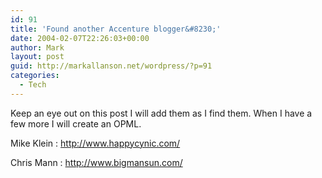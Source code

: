 ```yaml
---
id: 91
title: 'Found another Accenture blogger&#8230;'
date: 2004-02-07T22:26:03+00:00
author: Mark
layout: post
guid: http://markallanson.net/wordpress/?p=91
categories:
  - Tech
---
```

Keep an eye out on this post I will add them as I find them. When I have a few more I will create an OPML.

Mike Klein : <http://www.happycynic.com/>
  
Chris Mann : <http://www.bigmansun.com/>